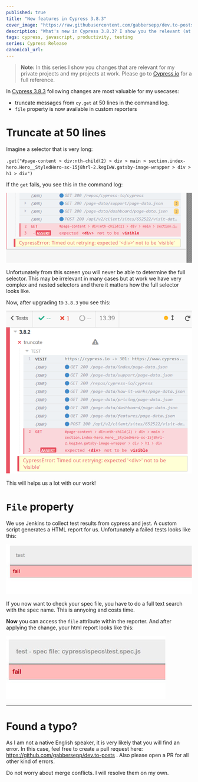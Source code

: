 ```yaml
---
published: true
title: "New features in Cypress 3.8.3"
cover_image: "https://raw.githubusercontent.com/gabbersepp/dev.to-posts/master/blog-posts/cypress-versions/cypress-3.8.3/assets/header.jpg"
description: "What's new in Cypress 3.8.3? I show you the relevant (at least what is relevant for me) changes."
tags: cypress, javascript, productivity, testing
series: Cypress Release
canonical_url:
---
```


>**Note:** In this series I show you changes that are relevant for my private projects and my projects at work. Please go to [Cypress.io](https://docs.cypress.io/guides/references/changelog.html) for a full reference.

In [Cypress 3.8.3](https://docs.cypress.io/guides/references/changelog.html#3-8-3) following changes are most valuable for my usecases:

+ truncate messages from `cy.get` at 50 lines in the command log.
+ `file` property is now available in custom reporters

# Truncate at 50 lines
Imagine a selector that is very long:

`.get("#page-content > div:nth-child(2) > div > main > section.index-hero.Hero__StyledHero-sc-15j8hrl-2.kegIwW.gatsby-image-wrapper > div > h1 > div")`

If the `get` fails, you see this in the command log:

![before](./assets/50-before.png)

Unfortunately from this screen you will never be able to determine the full selector. This may be irrelevant in many cases but at work we have very complex and nested selectors and there it matters how the full selector looks like.

Now, after upgrading to `3.8.3` you see this:

![after](./assets/50-after.png)

This will helps us a lot with our work!

# `File` property

We use Jenkins to collect test results from cypress and jest. A custom script generates a HTML report for us. Unfortunately a failed tests looks like this:

![failed test without filename](./assets/html-before.jpg)

If you now want to check your spec file, you have to do a full text search with the spec name. This is annyoing and costs time.

**Now** you can access the `file` attribute within the reporter. And after applying the change, your html report looks like this:

![html report after](./assets/html-after.jpg)

----

# Found a typo?
As I am not a native English speaker, it is very likely that you will find an error. In this case, feel free to create a pull request here: https://github.com/gabbersepp/dev.to-posts . Also please open a PR for all other kind of errors.

Do not worry about merge conflicts. I will resolve them on my own. 